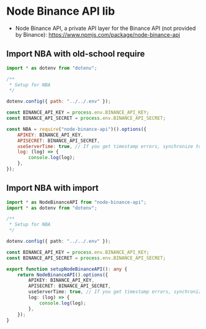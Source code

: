 # Node Binance API lib

- Node Binance API, a private API layer for the Binance API (not provided by Binance): <https://www.npmjs.com/package/node-binance-api>

## Import NBA with old-school require

``` JavaScript
import * as dotenv from "dotenv";

/**
 * Setup for NBA
 */

dotenv.config({ path: "../../.env" });

const BINANCE_API_KEY = process.env.BINANCE_API_KEY;
const BINANCE_API_SECRET = process.env.BINANCE_API_SECRET;

const NBA = require("node-binance-api")().options({
    APIKEY: BINANCE_API_KEY,
    APISECRET: BINANCE_API_SECRET,
    useServerTime: true, // If you get timestamp errors, synchronize to server time at startup
    log: (log) => {
        console.log(log);
    },
});
```

## Import NBA with import

``` TypeScript
import * as NodeBinanceAPI from "node-binance-api";
import * as dotenv from "dotenv";

/**
 * Setup for NBA
 */

dotenv.config({ path: "../../.env" });

const BINANCE_API_KEY = process.env.BINANCE_API_KEY;
const BINANCE_API_SECRET = process.env.BINANCE_API_SECRET;

export function setupNodeBinanceAPI(): any {
    return NodeBinanceAPI().options({
        APIKEY: BINANCE_API_KEY,
        APISECRET: BINANCE_API_SECRET,
        useServerTime: true, // If you get timestamp errors, synchronize to server time at startup
        log: (log) => {
            console.log(log);
        },
    });
}
```

